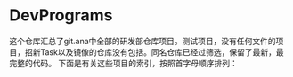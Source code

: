 # DevPrograms
这个仓库汇总了git.ana中全部的研发部仓库项目。测试项目，没有任何文件的项目，招新Task以及镜像的仓库没有包括。同名仓库已经过筛选，保留了最新，最完整的代码。
下面是有关这些项目的索引，按照首字母顺序排列：
